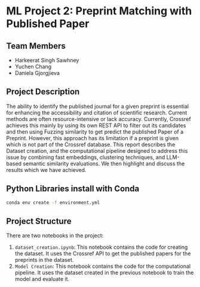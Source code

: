 # ML Project 2: Preprint Matching with Published Paper

## Team Members
- Harkeerat Singh Sawhney
- Yuchen Chang
- Daniela Gjorgjieva

## Project Description
The ability to identify the published journal for a given preprint is essential for enhancing the accessibility and citation of scientific research. Current methods are often resource-intensive or lack accuracy. Currently, Crossref achieves this mainly by using its own REST API to filter out its candidates and then using Fuzzing similarity to get predict the published Paper of a Preprint. However, this approach has its limitation if a preprint is given which is not part of the Crossref database. This report describes the Dataset creation, and the computational pipeline designed to address this issue by combining fast embeddings, clustering techniques, and LLM-based semantic similarity evaluations. We then highlight and discuss the results which we have achieved.

## Python Libraries install with Conda
```bash
conda env create -f environment.yml
```

## Project Structure
There are two notebooks in the project:
1. `dataset_creation.ipynb`: This notebook contains the code for creating the dataset. It uses the Crossref API to get the published papers for the preprints in the dataset.	
2. `Model Creation`: This notebook contains the code for the computational pipeline. It uses the dataset created in the previous notebook to train the model and evaluate it.